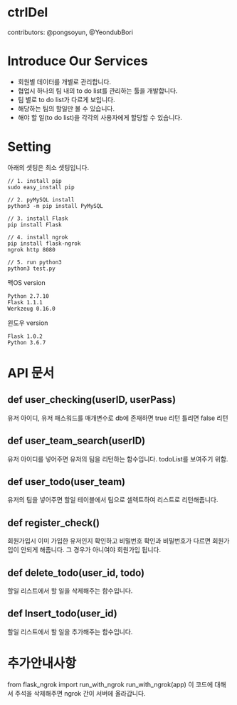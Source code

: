 # ctrlDel
contributors: @pongsoyun, @YeondubBori

# Introduce Our Services
- 회원별 데이터를 개별로 관리합니다.
- 협업시 하나의 팀 내의 to do list를 관리하는 툴을 개발합니다.
- 팀 별로 to do list가 다르게 보입니다. 
- 해당하는 팀의 할일만 볼 수 있습니다. 
- 해야 할 일(to do list)을 각각의 사용자에게 할당할 수 있습니다.  



# Setting
아래의 셋팅은 최소 셋팅입니다.

```
// 1. install pip
sudo easy_install pip

// 2. pyMySQL install
python3 -m pip install PyMySQL

// 3. install Flask
pip install Flask

// 4. install ngrok
pip install flask-ngrok
ngrok http 8080

// 5. run python3
python3 test.py
```
맥OS version
```
Python 2.7.10
Flask 1.1.1
Werkzeug 0.16.0
```

윈도우 version
```
Flask 1.0.2
Python 3.6.7
```
# API 문서

## def user_checking(userID, userPass)
유저 아이디, 유저 패스워드를 매개변수로 db에 존재하면 true 리턴 틀리면 false 리턴

## def user_team_search(userID)
유저 아이디를 넣어주면 유저의 팀을 리턴하는 함수입니다. todoList를 보여주기 위함.

## def user_todo(user_team)
유저의 팀을 넣어주면 할일 테이블에서 팀으로 셀렉트하여 리스트로 리턴해줍니다.

## def register_check()
회원가입시 이미 가입한 유저인지 확인하고 비밀번호 확인과 비밀번호가 다르면 회원가입이 안되게 해줍니다.
그 경우가 아니여야 회원가입 됩니다.

## def delete_todo(user_id, todo)
할일 리스트에서 할 일을 삭제해주는 함수입니다.

## def lnsert_todo(user_id)
할일 리스트에서 할 일을 추가해주는 함수입니다.

# 추가안내사항
from flask_ngrok import run_with_ngrok
run_with_ngrok(app)
이 코드에 대해서 주석을 삭제해주면 ngrok 간이 서버에 올라갑니다. 
